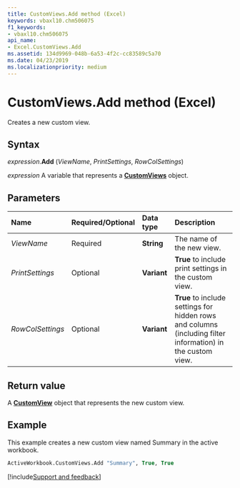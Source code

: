```yaml
---
title: CustomViews.Add method (Excel)
keywords: vbaxl10.chm506075
f1_keywords:
- vbaxl10.chm506075
api_name:
- Excel.CustomViews.Add
ms.assetid: 134d9969-048b-6a53-4f2c-cc83589c5a70
ms.date: 04/23/2019
ms.localizationpriority: medium
---
```



# CustomViews.Add method (Excel)

Creates a new custom view.


## Syntax

_expression_.**Add** (_ViewName_, _PrintSettings_, _RowColSettings_)

_expression_ A variable that represents a **[CustomViews](Excel.CustomViews.md)** object.


## Parameters

|Name|Required/Optional|Data type|Description|
|:-----|:-----|:-----|:-----|
| _ViewName_|Required| **String**|The name of the new view.|
| _PrintSettings_|Optional| **Variant**| **True** to include print settings in the custom view.|
| _RowColSettings_|Optional| **Variant**| **True** to include settings for hidden rows and columns (including filter information) in the custom view.|

## Return value

A **[CustomView](Excel.CustomView.md)** object that represents the new custom view.


## Example

This example creates a new custom view named Summary in the active workbook.

```vb
ActiveWorkbook.CustomViews.Add "Summary", True, True
```



[!include[Support and feedback](~/includes/feedback-boilerplate.md)]